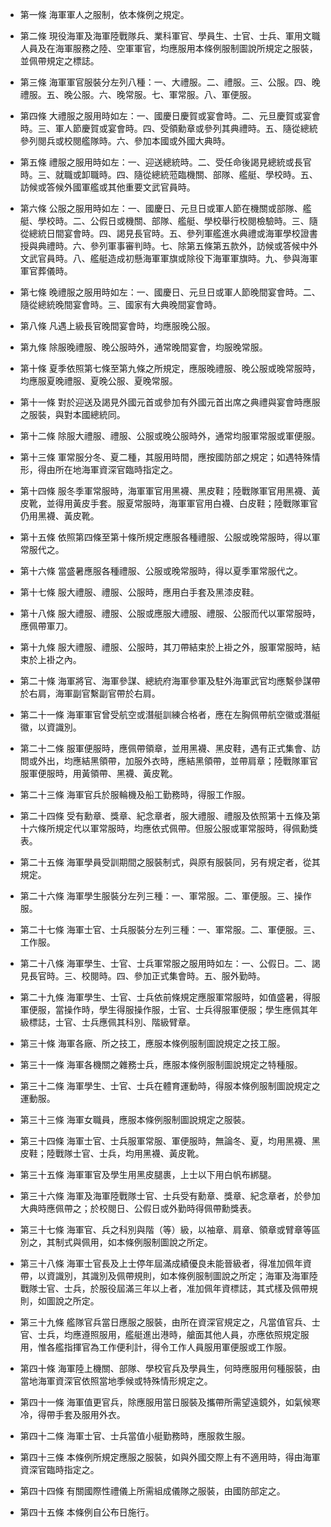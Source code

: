 * 第一條 海軍軍人之服制，依本條例之規定。

* 第二條 現役海軍及海軍陸戰隊兵、業科軍官、學員生、士官、士兵、軍用文職人員及在海軍服務之陸、空軍軍官，均應服用本條例服制圖說所規定之服裝，並佩帶規定之標誌。

* 第三條 海軍軍官服裝分左列八種：一、大禮服。二、禮服。三、公服。四、晚禮服。五、晚公服。六、晚常服。七、軍常服。八、軍便服。

* 第四條 大禮服之服用時如左：一、國慶日慶賀或宴會時。二、元旦慶賀或宴會時。三、軍人節慶賀或宴會時。四、受領勳章或參列其典禮時。五、隨從總統參列閱兵或校閱艦隊時。六、參加本國或外國大典時。

* 第五條 禮服之服用時如左：一、迎送總統時。二、受任命後謁見總統或長官時。三、就職或卸職時。四、隨從總統蒞臨機關、部隊、艦艇、學校時。五、訪候或答候外國軍艦或其他重要文武官員時。

* 第六條 公服之服用時如左：一、國慶日、元旦日或軍人節在機關或部隊、艦艇、學校時。二、公假日或機關、部隊、艦艇、學校舉行校閱檢驗時。三、隨從總統日間宴會時。四、謁見長官時。五、參列軍艦進水典禮或海軍學校證書授與典禮時。六、參列軍事審判時。七、除第五條第五款外，訪候或答候中外文武官員時。八、艦艇造成初懸海軍軍旗或除役下海軍軍旗時。九、參與海軍軍官葬儀時。

* 第七條 晚禮服之服用時如左：一、國慶日、元旦日或軍人節晚間宴會時。二、隨從總統晚間宴會時。三、國家有大典晚間宴會時。

* 第八條 凡遇上級長官晚間宴會時，均應服晚公服。

* 第九條 除服晚禮服、晚公服時外，通常晚間宴會，均服晚常服。

* 第十條 夏季依照第七條至第九條之所規定，應服晚禮服、晚公服或晚常服時，均應服夏晚禮服、夏晚公服、夏晚常服。

* 第十一條 對於迎送及謁見外國元首或參加有外國元首出席之典禮與宴會時應服之服裝，與對本國總統同。

* 第十二條 除服大禮服、禮服、公服或晚公服時外，通常均服軍常服或軍便服。

* 第十三條 軍常服分冬、夏二種，其服用時間，應按國防部之規定；如遇特殊情形，得由所在地海軍資深官臨時指定之。

* 第十四條 服冬季軍常服時，海軍軍官用黑襪、黑皮鞋；陸戰隊軍官用黑襪、黃皮靴，並得用黃皮手套。服夏常服時，海軍軍官用白襪、白皮鞋；陸戰隊軍官仍用黑襪、黃皮靴。

* 第十五條 依照第四條至第十條所規定應服各種禮服、公服或晚常服時，得以軍常服代之。

* 第十六條 當盛暑應服各種禮服、公服或晚常服時，得以夏季軍常服代之。

* 第十七條 服大禮服、禮服、公服時，應用白手套及黑漆皮鞋。

* 第十八條 服大禮服、禮服、公服或應服大禮服、禮服、公服而代以軍常服時，應佩帶軍刀。

* 第十九條 服大禮服、禮服、公服時，其刀帶結束於上褂之外，服軍常服時，結束於上褂之內。

* 第二十條 海軍將官、海軍參謀、總統府海軍參軍及駐外海軍武官均應繫參謀帶於右肩，海軍副官繫副官帶於右肩。

* 第二十一條 海軍軍官曾受航空或潛艇訓練合格者，應在左胸佩帶航空徽或潛艇徽，以資識別。

* 第二十二條 服軍便服時，應佩帶領章，並用黑襪、黑皮鞋，遇有正式集會、訪問或外出，均應結黑領帶，加服外衣時，應結黑領帶，並帶肩章；陸戰隊軍官服軍便服時，用黃領帶、黑襪、黃皮靴。

* 第二十三條 海軍官兵於服輪機及船工勤務時，得服工作服。

* 第二十四條 受有勳章、獎章、紀念章者，服大禮服、禮服及依照第十五條及第十六條所規定代以軍常服時，均應依式佩帶。但服公服或軍常服時，得佩勳獎表。

* 第二十五條 海軍學員受訓期間之服裝制式，與原有服裝同，另有規定者，從其規定。

* 第二十六條 海軍學生服裝分左列三種：一、軍常服。二、軍便服。三、操作服。

* 第二十七條 海軍士官、士兵服裝分左列三種：一、軍常服。二、軍便服。三、工作服。

* 第二十八條 海軍學生、士官、士兵軍常服之服用時如左：一、公假日。二、謁見長官時。三、校閱時。四、參加正式集會時。五、服外勤時。

* 第二十九條 海軍學生、士官、士兵依前條規定應服軍常服時，如值盛暑，得服軍便服，當操作時，學生得服操作服，士官、士兵得服軍便服；學生應佩其年級標誌，士官、士兵應佩其科別、階級臂章。

* 第三十條 海軍各廠、所之技工，應服本條例服制圖說規定之技工服。

* 第三十一條 海軍各機關之雜務士兵，應服本條例服制圖說規定之特種服。

* 第三十二條 海軍學生、士官、士兵在體育運動時，得服本條例服制圖說規定之運動服。

* 第三十三條 海軍女職員，應服本條例服制圖說規定之服裝。

* 第三十四條 海軍士官、士兵服軍常服、軍便服時，無論冬、夏，均用黑襪、黑皮鞋；陸戰隊士官、士兵，均用黑襪、黃皮靴。

* 第三十五條 海軍軍官及學生用黑皮腿裹，上士以下用白帆布綁腿。

* 第三十六條 海軍及海軍陸戰隊士官、士兵受有勳章、獎章、紀念章者，於參加大典時應佩帶之；於校閱日、公假日或外勤時得佩帶勳獎表。

* 第三十七條 海軍官、兵之科別與階（等）級，以袖章、肩章、領章或臂章等區別之，其制式與佩用，如本條例服制圖說之所定。

* 第三十八條 海軍士官長及上士停年屆滿成績優良未能晉級者，得准加佩年資帶，以資識別，其識別及佩帶規則，如本條例服制圖說之所定；海軍及海軍陸戰隊士官、士兵，於服役屆滿三年以上者，准加佩年資標誌，其式樣及佩帶規則，如圖說之所定。

* 第三十九條 艦隊官兵當日應服之服裝，由所在資深官規定之，凡當值官兵、士官、士兵，均應遵照服用，艦艇進出港時，艙面其他人員，亦應依照規定服用，惟各艦指揮官為工作便利計，得令工作人員服用軍便服或工作服。

* 第四十條 海軍陸上機關、部隊、學校官兵及學員生，何時應服用何種服裝，由當地海軍資深官依照當地季候或特殊情形規定之。

* 第四十一條 海軍值更官兵，除應服用當日服裝及攜帶所需望遠鏡外，如氣候寒冷，得帶手套及服用外衣。

* 第四十二條 海軍士官、士兵當值小艇勤務時，應服救生服。

* 第四十三條 本條例所規定應服之服裝，如與外國交際上有不適用時，得由海軍資深官臨時指定之。

* 第四十四條 有關國際性禮儀上所需組成儀隊之服裝，由國防部定之。

* 第四十五條 本條例自公布日施行。

